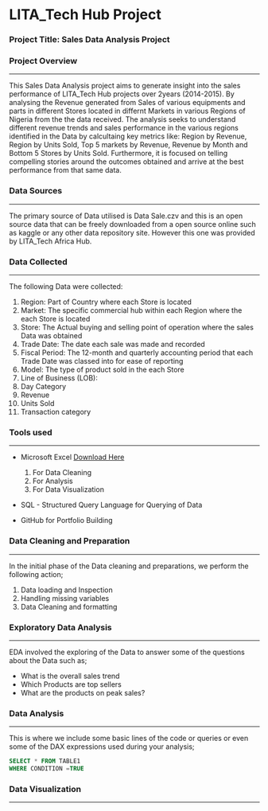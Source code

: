 # LITA_Tech Hub Project

### Project Title: Sales Data Analysis Project

### Project Overview
---
This Sales Data Analysis project aims to generate insight into the sales performance of LITA_Tech Hub projects over 2years (2014-2015). By analysing the Revenue generated from Sales of various equipments and parts in different Stores located in differnt Markets in various Regions of Nigeria from the the data received. The analysis seeks to understand different revenue trends and sales performance in the various regions identified in the Data by calcultaing key metrics like: Region by Revenue, Region by Units Sold, Top 5 markets by Revenue, Revenue by Month and Bottom 5 Stores by Units Sold. Furthermore, it is focused on telling compelling stories around the outcomes obtained and arrive at the best performance from that same data.

### Data Sources
---
The primary source of Data utilised is Data Sale.czv and this is an open source data that can be freely downloaded from a open source online such as kaggle or any other data repository site. However this one was provided by LITA_Tech Africa Hub.

### Data Collected
---
The following Data were collected:
  1. Region: Part of Country where each Store is located
  2. Market: The specific commercial hub within each Region where the each Store is located
  3. Store: The Actual buying and selling point of operation where the sales Data was obtained
  4. Trade Date: The date each sale was made and recorded
  5. Fiscal Period: The 12-month and quarterly accounting period that each Trade Date was classed into for ease of reporting
  6. Model: The type of product sold in the each Store
  7. Line of Business (LOB): 
  8. Day Category
  9. Revenue
  10. Units Sold
  11. Transaction category

### Tools used
---
- Microsoft Excel [Download Here](https://www.microsoft.com)
  1. For Data Cleaning
  2. For Analysis
  3. For Data Visualization
  
- SQL - Structured Query Language for Querying of Data
- GitHub for Portfolio Building

### Data Cleaning and Preparation
---
In the initial phase of the Data cleaning and preparations, we perform the following action;
1. Data loading and Inspection
2. Handling missing variables
3. Data Cleaning and formatting

### Exploratory Data Analysis
---
EDA involved the exploring of the Data to answer some of the questions about the Data such as;
- What  is the overall sales trend
- Which Products are top sellers
- What are the products on peak sales?
  
### Data Analysis
---
This is where we include some basic lines of the code or queries or even some of the DAX expressions used during your analysis;

```SQL
SELECT * FROM TABLE1
WHERE CONDITION =TRUE
```

### Data Visualization
---


